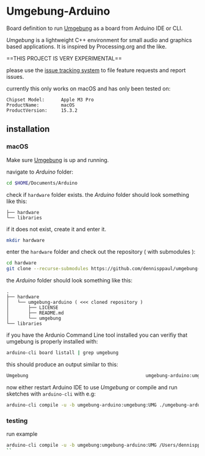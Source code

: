 # Umgebung-Arduino

Board definition to run [Umgebung](https://github.com/dennisppaul/umgebung) as a board from Arduino IDE or CLI.

*Umgebung* is a lightweight C++ environment for small audio and graphics based applications. It is inspired by Processing.org and the like.

==THIS PROJECT IS VERY EXPERIMENTAL==

please use the [issue tracking system](https://github.com/dennisppaul/umgebung-arduino/issues) to file feature requests and report issues.

currently this only works on macOS and has only been tested on:

```
Chipset Model:      Apple M3 Pro
ProductName:        macOS
ProductVersion:     15.3.2
```

## installation

### macOS

Make sure [Umgebung](https://github.com/dennisppaul/umgebung) is up and running.

navigate to *Arduino* folder:

```sh
cd $HOME/Documents/Arduino
```

check if `hardware` folder exists. the *Arduino* folder should look something like this:

```
├── hardware
└── libraries
```

if it does not exist, create it and enter it.

```sh
mkdir hardware
```

enter the `hardware` folder and check out the repository ( with submodules ):

```sh
cd hardware
git clone --recurse-submodules https://github.com/dennisppaul/umgebung-arduino
```

the *Arduino* folder should look something like this:

```
.
├── hardware
│   └── umgebung-arduino ( <<< cloned repository )
│       ├── LICENSE
│       ├── README.md
│       └── umgebung
└── libraries
```

if you have the Ardunio Command Line tool installed you can verifiy that umgebung is properly installed with:

```sh
arduino-cli board listall | grep umgebung
```

this should produce an output similar to this:

```sh
Umgebung                                           umgebung-arduino:umgebung:UMG
```

now either restart Arduino IDE to use *Umgebung* or compile and run sketches with `arduino-cli` with e.g:

```sh
arduino-cli compile -u -b umgebung-arduino:umgebung:UMG ./umgebung-arduino/umgebung/examples/test
```

### testing 

run example

```sh
arduino-cli compile -u -b umgebung:umgebung-arduino:UMG /Users/dennisppaul/Documents/dev/umgebung/git/umgebung-arduino/umgebung/examples/test
``